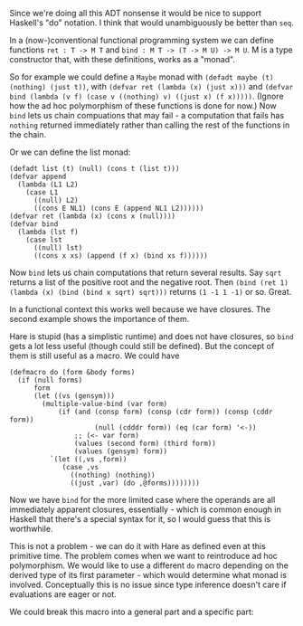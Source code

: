 Since we're doing all this ADT nonsense it would be nice to support Haskell's "do" notation. I think that would unambiguously be better than `seq`.

In a (now-)conventional functional programming system we can define functions `ret : T -> M T` and `bind : M T -> (T -> M U) -> M U`. M is a type constructor that, with these definitions, works as a "monad".

So for example we could define a `Maybe` monad with `(defadt maybe (t) (nothing) (just t))`, with `(defvar ret (lambda (x) (just x)))` and `(defvar bind (lambda (v f) (case v ((nothing) v) ((just x) (f x)))))`. (Ignore how the ad hoc polymorphism of these functions is done for now.) Now `bind` lets us chain compuations that may fail - a computation that fails has `nothing` returned immediately rather than calling the rest of the functions in the chain.

Or we can define the list monad:

```
(defadt list (t) (null) (cons t (list t)))
(defvar append
  (lambda (L1 L2)
    (case L1
      ((null) L2)
      ((cons E NL1) (cons E (append NL1 L2))))))
(defvar ret (lambda (x) (cons x (null))))
(defvar bind
  (lambda (lst f)
    (case lst
      ((null) lst)
      ((cons x xs) (append (f x) (bind xs f))))))
```

Now `bind` lets us chain computations that return several results. Say `sqrt` returns a list of the positive root and the negative root. Then `(bind (ret 1) (lambda (x) (bind (bind x sqrt) sqrt)))` returns `(1 -1 1 -1)` or so. Great.

In a functional context this works well because we have closures. The second example shows the importance of them.

Hare is stupid (has a simplistic runtime) and does not have closures, so `bind` gets a lot less useful (though could still be defined). But the concept of them is still useful as a macro. We could have

```
(defmacro do (form &body forms)
  (if (null forms)
      form
      (let ((vs (gensym)))
        (multiple-value-bind (var form)
            (if (and (consp form) (consp (cdr form)) (consp (cddr form))
                     (null (cdddr form)) (eq (car form) '<-))
                ;; (<- var form)
                (values (second form) (third form))
                (values (gensym) form))
          `(let ((,vs ,form))
             (case ,vs
               ((nothing) (nothing))
               ((just ,var) (do ,@forms))))))))
```

Now we have `bind` for the more limited case where the operands are all immediately apparent closures, essentially - which is common enough in Haskell that there's a special syntax for it, so I would guess that this is worthwhile.

This is not a problem - we can do it with Hare as defined even at this primitive time. The problem comes when we want to reintroduce ad hoc polymorphism. We would like to use a different `do` macro depending on the derived type of its first parameter - which would determine what monad is involved. Conceptually this is no issue since type inference doesn't care if evaluations are eager or not.

We could break this macro into a general part and a specific part:
